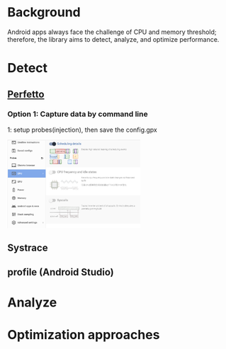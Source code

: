 # Background
Android apps always face the challenge of CPU and memory threshold; therefore, the library aims to detect, analyze, and optimize performance.

# Detect
## [Perfetto](https://ui.perfetto.dev/#!/record/cmdline)

### Option 1: Capture data by command line 
1: setup probes(injection), then save the config.gpx

<img src="./images/cpu-setup.png" alt="cpu-setup" width="300" height="200"/>


## Systrace

## profile (Android Studio) 


# Analyze 



# Optimization approaches

